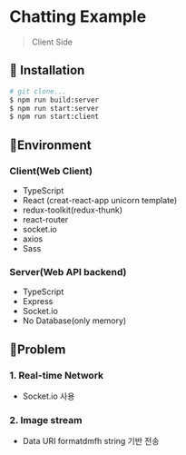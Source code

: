 # Chatting Example

> Client Side

## 🚚 Installation

```sh
# git clone...
$ npm run build:server
$ npm run start:server
$ npm run start:client
```

## 🤖Environment

### Client(Web Client)

- TypeScript
- React (creat-react-app unicorn template)
- redux-toolkit(redux-thunk)
- react-router
- socket.io
- axios
- Sass

### Server(Web API backend)

- TypeScript
- Express
- Socket.io
- No Database(only memory)

## 🎨Problem

### 1. Real-time Network

- Socket.io 사용

### 2. Image stream

- Data URI formatdmfh string 기반 전송
